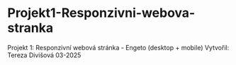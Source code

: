 # Projekt1-Responzivni-webova-stranka
Projekt 1: Responzivní webová stránka - Engeto (desktop + mobile)
Vytvořil:  Tereza Divišová 03-2025
